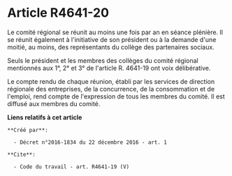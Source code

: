 # Article R4641-20

Le comité régional se réunit au moins une fois par an en séance plénière. Il se réunit également à l'initiative de son
président ou à la demande d'une moitié, au moins, des représentants du collège des partenaires sociaux. 

Seuls le président et les membres des collèges du comité régional mentionnés aux 1°, 2° et 3° de l'article R. 4641-19 ont
voix délibérative. 

Le compte rendu de chaque réunion, établi par les services de direction régionale des entreprises, de la concurrence, de la
consommation et de l'emploi, rend compte de l'expression de tous les membres du comité. Il est diffusé aux membres du comité.

**Liens relatifs à cet article**

	**Créé par**:

	  - Décret n°2016-1834 du 22 décembre 2016 - art. 1

	**Cite**:

	  - Code du travail - art. R4641-19 (V)
